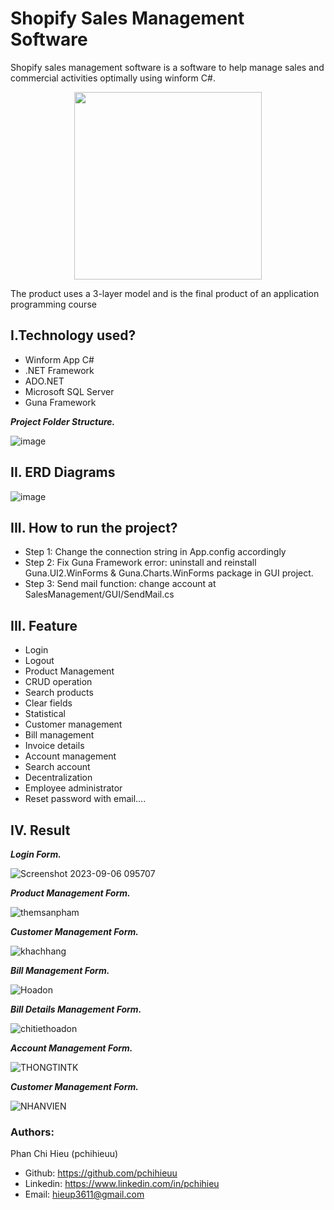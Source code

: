 # Shopify Sales Management Software
Shopify sales management software is a software to help manage sales and commercial activities optimally using winform C#.
<p align="center">
    <img src='https://namdh.files.wordpress.com/2021/12/118276580_1437086636476348_4584002717755403062_n.png?raw=true' width=300 class="center">
</p>
The product uses a 3-layer model and is the final product of an application programming course

## I.Technology used?
- Winform App C#
- .NET Framework
- ADO.NET
- Microsoft SQL Server
- Guna Framework

***Project Folder Structure.***

![image](https://github.com/pchihieuu/SE7644503/assets/98179861/73175127-1f13-4290-ae11-191fc2506a58)

## II. ERD Diagrams

![image](https://github.com/pchihieuu/SE7644503/assets/98179861/07797980-065f-47e9-9d96-c34ae10d0cf3)

## III. How to run the project?
- Step 1: Change the connection string in App.config accordingly 
- Step 2: Fix Guna Framework error: uninstall and reinstall Guna.UI2.WinForms & Guna.Charts.WinForms package in GUI project.
- Step 3: Send mail function: change account at SalesManagement/GUI/SendMail.cs
## III. Feature
- Login
- Logout
- Product Management
- CRUD operation
- Search products
- Clear fields
- Statistical
- Customer management
- Bill management
- Invoice details
- Account management
- Search account
- Decentralization
- Employee administrator
- Reset password with email....

## IV. Result
***Login Form.***

![Screenshot 2023-09-06 095707](https://github.com/pchihieuu/SE7644503/assets/98179861/1dbd3700-2c16-46d3-b720-b6144d9bcc19)


***Product Management Form.***

![themsanpham](https://github.com/pchihieuu/SE7644503/assets/98179861/c294c40f-1934-4eaf-8e39-3b67c1768523)


***Customer Management Form.***

![khachhang](https://github.com/pchihieuu/SE7644503/assets/98179861/12b50793-a88b-4494-ac78-e837dec79eb8)

***Bill Management Form.***

![Hoadon](https://github.com/pchihieuu/SE7644503/assets/98179861/9feb1723-10c8-4bc9-955f-ff697fc62e08)

***Bill Details Management Form.***

![chitiethoadon](https://github.com/pchihieuu/SE7644503/assets/98179861/d9fd65e6-91a5-4cc9-8a72-7642e5ea2828)

***Account Management Form.***

![THONGTINTK](https://github.com/pchihieuu/SE7644503/assets/98179861/8b55b3dd-a26e-4638-a3d2-473994d4bdab)

***Customer Management Form.***

![NHANVIEN](https://github.com/pchihieuu/SE7644503/assets/98179861/a5c88427-6854-49ef-8f14-0fa50b3f81d5)

### **Authors:**
Phan Chi Hieu (pchihieuu)
- Github: https://github.com/pchihieuu
- Linkedin: https://www.linkedin.com/in/pchihieu
- Email: hieup3611@gmail.com 









  

